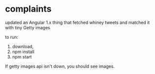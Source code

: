 # complaints
updated an Angular 1.x thing that fetched whiney tweets and matched it with tiny Getty images

to run:

1. download, 
2. npm install
3. npm start

If getty images api isn't down, you should see images.